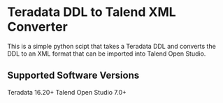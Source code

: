 # Teradata DDL to Talend XML Converter

This is a simple python scipt that takes a Teradata DDL and converts the DDL to an XML format that can be imported into Talend Open Studio.

## Supported Software Versions
Teradata 16.20+
Talend Open Studio 7.0+
